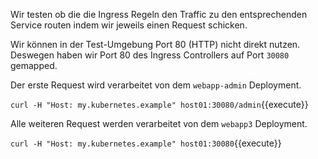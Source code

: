 Wir testen ob die die Ingress Regeln den Traffic zu den entsprechenden Service routen indem wir jeweils einen Request schicken.

Wir können in der Test-Umgebung Port 80 (HTTP) nicht direkt nutzen. Deswegen haben wir Port 80 des Ingress Controllers auf Port `30080` gemapped.

Der erste Request wird verarbeitet von dem `webapp-admin` Deployment.

`curl -H "Host: my.kubernetes.example" host01:30080/admin`{{execute}}

Alle weiteren Request werden verarbeitet von dem `webapp3` Deployment.

`curl -H "Host: my.kubernetes.example" host01:30080`{{execute}}